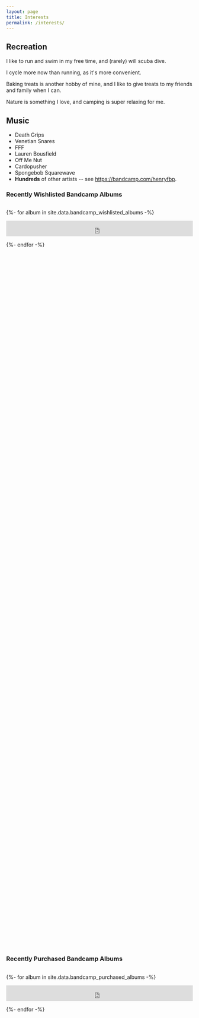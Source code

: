 ```yaml
---
layout: page
title: Interests
permalink: /interests/
---
```


<!--<script src="/static/js/bandcamp.js"> JK, CORS prevents me from working. ;_;_-->

## Recreation

I like to run and swim in my free time, and (rarely) will scuba dive.

I cycle more now than running, as it's more convenient.

Baking treats is another hobby of mine, and I like to give treats to my friends and family when I can.

Nature is something I love, and camping is super relaxing for me.

## Music

- Death Grips
- Venetian Snares
- FFF
- Lauren Bousfield
- Off Me Nut
- Cardopusher
- Spongebob Squarewave
- **Hundreds** of other artists -- see <https://bandcamp.com/henryfbp>.

### Recently Wishlisted Bandcamp Albums

<div style="height: 50vh; overflow: auto;">

{%- for album in site.data.bandcamp_wishlisted_albums -%}
    
<iframe style="border: 0; width: 100%; height: 42px;" src="https://bandcamp.com/EmbeddedPlayer/album={{ album.id }}/size=small/bgcol=ffffff/linkcol=0687f5/transparent=true/" seamless><a href="{{ album.item_url | escape }}">{{ album.title | escape }}</a></iframe>

{%- endfor -%}

</div>


### Recently Purchased Bandcamp Albums

<div style="height: 50vh; overflow: auto;">

{%- for album in site.data.bandcamp_purchased_albums -%}
    
<iframe style="border: 0; width: 100%; height: 42px;" src="https://bandcamp.com/EmbeddedPlayer/album={{ album.id }}/size=small/bgcol=ffffff/linkcol=0687f5/transparent=true/" seamless><a href="{{ album.item_url | escape }}">{{ album.title | escape }}</a></iframe>

{%- endfor -%}

</div>

## Video Games

### Minecraft 

Minecraft is likely my most-played game, with over 1,500 hours.

Factorio, Terraria, and other derivatives are stuff I love.

### FPS

I also adore the Doom (DOS esp.) series and Castlevania (GBA games!).

### Fighting

Super Smash Brothers is great too.